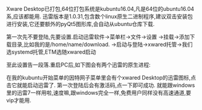 Xware Desktop已打包,64位打包系统是kubuntu16.04,凡是64位的ubuntu16.04系,应该都能用.
迅雷版本是1.0.31,包含数个linux原生二进制程序,建议双击安装包进行安装,它还要额外的pyQt5图形库,会自动从ubuntu仓库下载.

第一次先不要登陆,先要设置.启动迅雷软件->菜单栏->文件->设置
->挂载->添加下载目录,比如我的是/home/name/download.
->启动与登陆->xwared托管->我们选systemd托管,ETM选随xwared启动

至此设置告一段落.重启PC后,如下图会有两个迅雷的原生进程:


在我的kubuntu开始菜单的因特网子菜单里会有个xwared Desktop的迅雷图标,点击它就能启动迅雷了.
第一次登陆后会有激活码,点一下即可成功.
就能跟windows里的迅雷7一样用啦,速度嘛,跟windows完全一样,免费用户同样没有高速通道,要vip才能用.